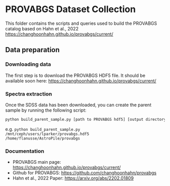 # PROVABGS Dataset Collection

This folder contains the scripts and queries used to build the PROVABGS catalog based on Hahn et al., 2022
https://changhoonhahn.github.io/provabgs/current/

## Data preparation

### Downloading data

The first step is to download the PROVABGS HDF5 file. It should be available soon here:
https://changhoonhahn.github.io/provabgs/current/

### Spectra extraction

Once the SDSS data has been downloaded, you can create the parent sample by running the following script:
```bash
python build_parent_sample.py [path to PROVABGS hdf5] [output directory]
```
e.g. `python build_parent_sample.py /mnt/ceph/users/lparker/provabgs.hdf5 /home/flanusse/AstroPile/provabgs`

### Documentation

- PROVABGS main page: https://changhoonhahn.github.io/provabgs/current/
- Github for PROVABGS: https://github.com/changhoonhahn/provabgs
- Hahn et al., 2022 Paper: https://arxiv.org/abs/2202.01809

